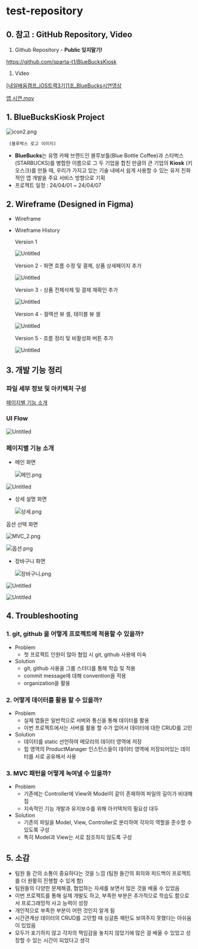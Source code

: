# test-repository

## 0. 참고 : GitHub Repository, Video

1. Github Repository - **Public 잊지말기!**

https://github.com/sparta-t1/BlueBucksKiosk

1. Video

[[내일배움캠프_iOS트랙3기]1조_BlueBucks시연영상](https://www.youtube.com/watch?v=aUytokCf1ms)

[앱 시연.mov](https://prod-files-secure.s3.us-west-2.amazonaws.com/272b1fa8-2a67-4449-b649-23d4e1c6db9b/1774f275-1dc2-4207-9e6c-b8ba1b7c75c5/%E1%84%8B%E1%85%A2%E1%86%B8_%E1%84%89%E1%85%B5%E1%84%8B%E1%85%A7%E1%86%AB.mov)

## 1. **BlueBucksKiosk Project**

![icon2.png](https://prod-files-secure.s3.us-west-2.amazonaws.com/272b1fa8-2a67-4449-b649-23d4e1c6db9b/b467d948-ad7b-4376-a994-b238b8c21a52/icon2.png)

     (블루벅스 로고 이미지)

- **BlueBucks**는 유명 카페 브랜드인 블루보틀(Blue Bottle Coffee)과 스타벅스(STARBUCKS)를 병합한 이름으로 그 두 기업을 합친 만큼의 큰 기업의 **Kiosk** (키오스크)를 만들 때, 
우리가 가지고 있는 기술 내에서 쉽게 사용할 수 있는 유저 친화적인 앱 개발을 주요 서비스 방향으로 기획
- 프로젝트 일정 : 24/04/01 ~ 24/04/07

## 2. Wireframe (Designed in Figma)

- Wireframe
- Wireframe History
    
    Version 1
    
    ![Untitled](https://prod-files-secure.s3.us-west-2.amazonaws.com/272b1fa8-2a67-4449-b649-23d4e1c6db9b/0c8b9924-39b7-4dc7-90a7-1c399dec62c4/Untitled.png)
    
    Version 2 - 화면 흐름 수정 및 결제, 상품 상세페이지 추가
    
    ![Untitled](https://prod-files-secure.s3.us-west-2.amazonaws.com/272b1fa8-2a67-4449-b649-23d4e1c6db9b/672f35b8-c75b-4cb9-8a08-0046d2cf47fa/Untitled.png)
    
    Version 3 - 상품 전체삭제 및 결제 재확인 추가
    
    ![Untitled](https://prod-files-secure.s3.us-west-2.amazonaws.com/272b1fa8-2a67-4449-b649-23d4e1c6db9b/9b0f4747-1d3e-47db-883c-73b20483cd07/d2107343-0c55-4651-8fcc-742feb271f48.png)
    
    Version 4 - 컬렉션 뷰 셀, 테이블 뷰 셀
    
    ![Untitled](https://prod-files-secure.s3.us-west-2.amazonaws.com/272b1fa8-2a67-4449-b649-23d4e1c6db9b/8bf27190-e1fd-428f-a03d-eb98ca442d59/Untitled.png)
    
    Version 5 - 흐름 정리 및 비활성화 버튼 추가
    
    ![Untitled](https://prod-files-secure.s3.us-west-2.amazonaws.com/272b1fa8-2a67-4449-b649-23d4e1c6db9b/313c00ab-ff0a-4f04-8b5e-001532a3812f/Untitled.png)
    

## 3. 개발 기능 정리

### **파일 세부 정보 및 아키텍처 구성**

[페이지별 기능 소개](https://www.notion.so/556677432fad404e8b0d58adaecadfab?pvs=21)

### UI Flow

![Untitled](https://prod-files-secure.s3.us-west-2.amazonaws.com/272b1fa8-2a67-4449-b649-23d4e1c6db9b/a2b30c91-234a-4ea2-82c7-03afe26db47b/Untitled.png)

### 페이지별 기능 소개

- 메인 화면
    
    ![메인.png](https://prod-files-secure.s3.us-west-2.amazonaws.com/272b1fa8-2a67-4449-b649-23d4e1c6db9b/65861cf6-c976-4592-bd9d-12f4211da8bf/%E1%84%86%E1%85%A6%E1%84%8B%E1%85%B5%E1%86%AB.png)
    

![Untitled](https://prod-files-secure.s3.us-west-2.amazonaws.com/272b1fa8-2a67-4449-b649-23d4e1c6db9b/42e2c7ae-98e6-40e0-b09d-722244db12b2/Untitled.png)

- 상세 설명 화면
    
    ![상세.png](https://prod-files-secure.s3.us-west-2.amazonaws.com/272b1fa8-2a67-4449-b649-23d4e1c6db9b/aad656ec-3760-48ca-ab67-196d76d771c0/%E1%84%89%E1%85%A1%E1%86%BC%E1%84%89%E1%85%A6.png)
    

옵션 선택 화면

![MVC_2.png](https://prod-files-secure.s3.us-west-2.amazonaws.com/272b1fa8-2a67-4449-b649-23d4e1c6db9b/3289c685-cb4b-4607-894e-c13cb4218767/MVC_2.png)

![옵션.png](https://prod-files-secure.s3.us-west-2.amazonaws.com/272b1fa8-2a67-4449-b649-23d4e1c6db9b/69f93a6d-9ea8-4fa3-95ad-7ed651227525/%E1%84%8B%E1%85%A9%E1%86%B8%E1%84%89%E1%85%A7%E1%86%AB.png)

- 장바구니 화면
    
    ![장바구니.png](https://prod-files-secure.s3.us-west-2.amazonaws.com/272b1fa8-2a67-4449-b649-23d4e1c6db9b/a547a031-b0fb-4f0d-af52-db1bc55f6e59/%E1%84%8C%E1%85%A1%E1%86%BC%E1%84%87%E1%85%A1%E1%84%80%E1%85%AE%E1%84%82%E1%85%B5.png)
    

![Untitled](https://prod-files-secure.s3.us-west-2.amazonaws.com/272b1fa8-2a67-4449-b649-23d4e1c6db9b/8bcd5f31-6b0d-4352-910b-20d0984080d9/Untitled.png)

![Untitled](https://prod-files-secure.s3.us-west-2.amazonaws.com/272b1fa8-2a67-4449-b649-23d4e1c6db9b/b8a699b9-5053-4a9e-9dc2-c5ac18043c75/Untitled.png)

## 4. Troubleshooting

### 1. git, github 을 어떻게 프로젝트에 적용할 수 있을까?

- Problem
    - 첫 프로젝트 인원이 많아 협업 시 git, github 사용에 미숙
- Solution
    - git, github 사용을 그룹 스터디를 통해 학습 및 적용
    - commit message에 대해 convention을 적용
    - organization을 활용

### 2. 어떻게 데이터를 활용 할 수 있을까?

- Problem
    - 실제 앱들은 일반적으로 서버와 통신을 통해 데이터를 활용
    - 이번 프로젝트에서는 서버를 활용 할 수가 없어서 데이터에 대한 CRUD를 고민
- Solution
    - 데이터를 static 선언하여 메모리의 데이터 영역에 저장
    - 힙 영역의 ProductManager 인스턴스들이 데이터 영역에 저장되어있는 데이터를 서로 공유해서 사용

### 3. MVC 패턴을 어떻게 녹여낼 수 있을까?

- Problem
    - 기존에는 Controller에 View와 Model이 같이 존재하여 파일의 길이가 비대해짐
    - 지속적인 기능 개발과 유지보수를 위해 아키텍처의 필요성 대두
- Solution
    - 기존의 파일을 Model, View, Controller로 분리하여 각자의 역할을 준수할 수 있도록 구성
    - 특히 Model과 View는 서로 참조하지 않도록 구성

## 5. 소감

- 팀원 들 간의 소통이 중요하다는 것을 느낌
(팀원 들간의 회의와 피드백이 프로젝트를 더 원활히 진행할 수 있게 함)
- 팀원들의 다양한 문제해결, 협업하는 자세를 보면서 많은 것을 배울 수 있었음
- 이번 프로젝트를 통해 실제 개발도 하고, 부족한 부분은 추가적으로 학습도 함으로서 프로그래밍적 사고 능력이 성장
- 개인적으로 부족한 부분이 어떤 것인지 알게 됨
- 시간관계상 데이터의 CRUD를 고민할 때 싱글톤 패턴도 보여주지 못했다는 아쉬움이 있었음
- 모두가 포기하지 않고 각자의 책임감을 놓치지 않았기에 많은 걸 배울 수 있었고 성장할 수 있는 시간이 되었다고 생각
